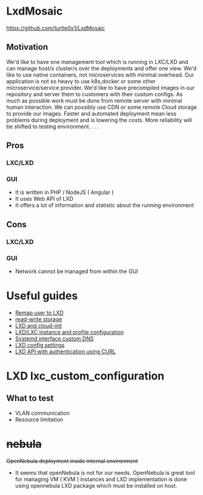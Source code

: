 # LxdMosaic
https://github.com/turtle0x1/LxdMosaic

## Motivation
We'd like to have one management tool which is running in  LXC/LXD and can manage host/s cluster/s over the deployments and offer one view.
We'd like to use native containers, not microservices with minimal overhead. Our application is not so heavy to use k8s,docker or some other microservice/service provider.
We'd like to have precompiled images in our repository and server them to customers with their custom configs.
As much as possible work must be done from remote server with minimal human interaction. We can possibly use CDN or some remote Cloud storage to provide our images. Faster and automated deployment mean less problems during deployment and is lowering the costs. More reliability will be shifted to testing environment.
.
.
.
## Pros
### LXC/LXD

### GUI
+ It is written in PHP / NodeJS ( Angular )
+ It uses Web API of LXD
+ It offers a lot of information and statistic about the running environment

## Cons
### LXC/LXD

### GUI
+ Network cannot be managed from within the GUI

# Useful guides
* [Remap user to LXD](https://ubuntuforums.org/showthread.php?t=2322924)
* [read-write storage](https://www.cyberciti.biz/faq/how-to-add-or-mount-directory-in-lxd-linux-container/)
* [LXD and cloud-init](https://linuxcontainers.org/lxd/docs/master/cloud-init)
* [LXD/LXC instance and profile configuration](https://github.com/lxc/lxd/blob/master/doc/instances.md)
* [Systemd interface custom DNS](https://blog.simos.info/how-to-use-lxd-container-hostnames-on-the-host-in-ubuntu-18-04/)
* [LXD config settings](https://github.com/lxc/lxd/blob/master/doc/instances.md#type-unix-block)
* [LXD API with authentication using CURL](https://stgraber.org/2016/04/18/lxd-api-direct-interaction/)

# LXD lxc_custom_configuration
## What to test
* VLAN communication
* Resource limitation

# ~~nebula~~
~~OpenNebula deployment inside internal environment~~
* It seems that openNebula is not for our needs. OpenNebula is great tool for managing VM ( KVM ) instances and LXD implementation is done using opennebula LXD package which must be installed on host.
